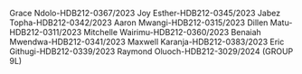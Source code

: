 Grace Ndolo-HDB212-0367/2023
Joy Esther-HDB212-0345/2023
Jabez Topha-HDB212-0342/2023
Aaron Mwangi-HDB212-0315/2023
Dillen Matu-HDB212-0311/2023
Mitchelle Wairimu-HDB212-0360/2023
Benaiah Mwendwa-HDB212-0341/2023
Maxwell Karanja-HDB212-0383/2023
Eric Githugi-HDB212-0339/2023
Raymond Oluoch-HDB212-3029/2024
(GROUP 9L)
